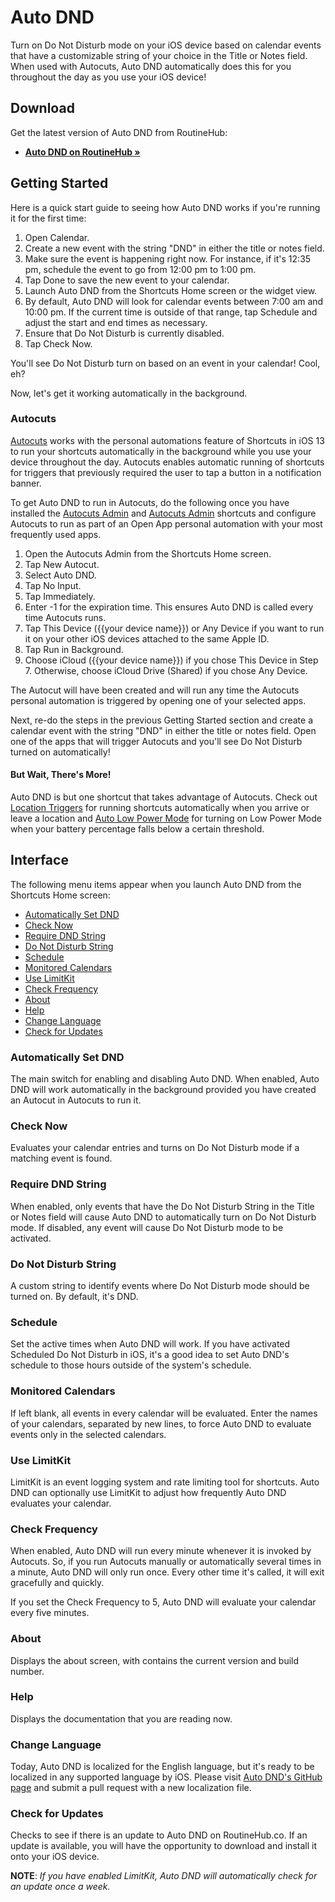 # Auto DND
Turn on Do Not Disturb mode on your iOS device based on calendar events that have a customizable string of your choice in the Title or Notes field. When used with Autocuts, Auto DND automatically does this for you throughout the day as you use your iOS device!

## Download
Get the latest version of Auto DND from RoutineHub:

- [**Auto DND on RoutineHub &raquo;**](https://routinehub.co/shortcut/3644)

## Getting Started
Here is a quick start guide to seeing how Auto DND works if you're running it for the first time:

1. Open Calendar.
2. Create a new event with the string "DND" in either the title or notes field.
3. Make sure the event is happening right now. For instance, if it's 12:35 pm, schedule the event to go from 12:00 pm to 1:00 pm.
4. Tap Done to save the new event to your calendar.
5. Launch Auto DND from the Shortcuts Home screen or the widget view.
6. By default, Auto DND will look for calendar events between 7:00 am and 10:00 pm. If the current time is outside of that range, tap Schedule and adjust the start and end times as necessary.
7. Ensure that Do Not Disturb is currently disabled.
8. Tap Check Now.

You'll see Do Not Disturb turn on based on an event in your calendar! Cool, eh? 

Now, let's get it working automatically in the background.

### Autocuts
[Autocuts](https://adamtow.github.io/autocuts) works with the personal automations feature of Shortcuts in iOS 13 to run your shortcuts automatically in the background while you use your device throughout the day. Autocuts enables automatic running of shortcuts for triggers that previously required the user to tap a button in a notification banner.

To get Auto DND to run in Autocuts, do the following once you have installed the [Autocuts Admin](https://adamtow.github.io/autocuts) and [Autocuts Admin](https://adamtow.github.io/autocuts-admin) shortcuts and configure Autocuts to run as part of an Open App personal automation with your most frequently used apps.

1. Open the Autocuts Admin from the Shortcuts Home screen.
2. Tap New Autocut.
3. Select Auto DND.
4. Tap No Input.
5. Tap Immediately.
6. Enter -1 for the expiration time. This ensures Auto DND is called every time Autocuts runs.
7. Tap This Device ({{your device name}}) or Any Device if you want to run it on your other iOS devices attached to the same Apple ID.
8. Tap Run in Background.
9. Choose iCloud ({{your device name}}) if you chose This Device in Step 7. Otherwise, choose iCloud Drive (Shared) if you chose Any Device.

The Autocut will have been created and will run any time the Autocuts personal automation is triggered by opening one of your selected apps.

Next, re-do the steps in the previous Getting Started section and create a calendar event with the string "DND" in either the title or notes field. Open one of the apps that will trigger Autocuts and you'll see Do Not Disturb turned on automatically!

#### But Wait, There's More!
Auto DND is but one shortcut that takes advantage of Autocuts. Check out [Location Triggers](https://adamtow.github.io/location-triggers) for running shortcuts automatically when you arrive or leave a location and [Auto Low Power Mode](https://adamtow.github.io/auto-low-power-mode) for turning on Low Power Mode when your battery percentage falls below a certain threshold.


## Interface
The following menu items appear when you launch Auto DND from the Shortcuts Home screen:

- [Automatically Set DND](#toggle)
- [Check Now](#run)
- [Require DND String](#require)
- [Do Not Disturb String](#string)
- [Schedule](#schedule)
- [Monitored Calendars](#calendars)
- [Use LimitKit](#limitkit)
- [Check Frequency](#frequency)
- [About](#about)
- [Help](#help)
- [Change Language](#language)
- [Check for Updates](#udpate)

<span id="toggle"></span>
### Automatically Set DND
The main switch for enabling and disabling Auto DND. When enabled, Auto DND will work automatically in the background provided you have created an Autocut in Autocuts to run it.

<span id="run"></span>
### Check Now
Evaluates your calendar entries and turns on Do Not Disturb mode if a matching event is found.

<span id="require"></span>
### Require DND String
When enabled, only events that have the Do Not Disturb String in the Title or Notes field will  cause Auto DND to automatically turn on Do Not Disturb mode. If disabled, any event will cause Do Not Disturb mode to be activated.

<span id="string"></span>
### Do Not Disturb String
A custom string to identify events where Do Not Disturb mode should be turned on. By default, it's DND.

<span id="schedule"></span>
### Schedule
Set the active times when Auto DND will work. If you have activated Scheduled Do Not Disturb in iOS, it's a good idea to set Auto DND's schedule to those hours outside of the system's schedule.

<span id="calendars"></span>
### Monitored Calendars
If left blank, all events in every calendar will be evaluated. Enter the names of your calendars, separated by new lines, to force Auto DND to evaluate events only in the selected calendars.

<span id="limitit"></span>
### Use LimitKit
LimitKit is an event logging system and rate limiting tool for shortcuts. Auto DND can optionally use LimitKit to adjust how frequently Auto DND evaluates your calendar.

<span id="frequency"></span>
### Check Frequency
When enabled, Auto DND will run every minute whenever it is invoked by Autocuts. So, if you run Autocuts manually or automatically several times in a minute, Auto DND will only run once. Every other time it's called, it will exit gracefully and quickly.

If you set the Check Frequency to 5, Auto DND will evaluate your calendar every five minutes. 

### About
Displays the about screen, with contains the current version and build number.

### Help
Displays the documentation that you are reading now.

### Change Language
Today, Auto DND is localized for the English language, but it's ready to be localized in any supported language by iOS. Please visit [Auto DND's GitHub page](https://github.com/adamtow/auto-dnd/tree/master/localization) and submit a pull request with a new localization file.

### Check for Updates
Checks to see if there is an update to Auto DND on RoutineHub.co. If an update is available, you will have the opportunity to download and install it onto your iOS device.

**NOTE**: *If you have enabled LimitKit, Auto DND will automatically check for an update once a week.* 
